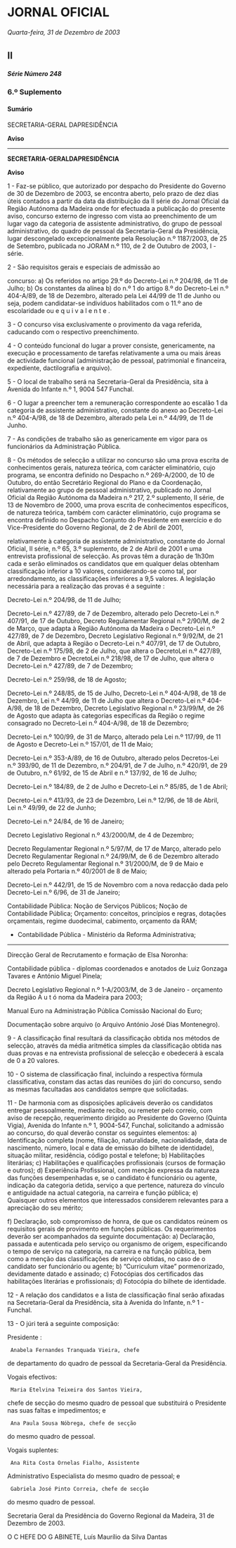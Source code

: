 # JORNAL OFICIAL

###### Quarta-feira, 31 de Dezembro de 2003

## II

##### Série Número 248

### **6.º Suplemento**

#### **Sumário**

SECRETARIA-GERAL DAPRESIDÊNCIA

**Aviso**




---

**SECRETARIA-GERALDAPRESIDÊNCIA**


**Aviso**


1 - Faz-se público, que autorizado por despacho do
Presidente do Governo de 30 de Dezembro de 2003, se
encontra aberto, pelo prazo de dez dias úteis contados a
partir da data da distribuição da II série do Jornal Oficial
da Região Autónoma da Madeira onde for efectuada a
publicação do presente aviso, concurso externo de
ingresso com vista ao preenchimento de um lugar vago
da categoria de assistente administrativo, do grupo de
pessoal administrativo, do quadro de pessoal da
Secretaria-Geral da Presidência, lugar descongelado
excepcionalmente pela Resolução n.º 1187/2003, de 25
de Setembro, publicada no JORAM n.º 110, de 2 de
Outubro de 2003, I - série.


2 - São requisitos gerais e especiais de admissão ao

concurso:
a) Os referidos no artigo 29.º do Decreto-Lei n.º
204/98, de 11 de Julho;
b) Os constantes da alínea b) do n.º 1 do artigo 8.º
do Decreto-Lei n.º 404-A/89, de 18 de Dezembro, alterado pela Lei 44/99 de 11 de Junho ou
seja, podem candidatar-se indivíduos habilitados com o 11.º ano de escolaridade ou
e q u i v a l e n t e .


3 - O concurso visa exclusivamente o provimento da
vaga referida, caducando com o respectivo preenchimento.


4 - O conteúdo funcional do lugar a prover consiste,
genericamente, na execução e processamento de
tarefas relativamente a uma ou mais áreas de
actividade funcional (administração de pessoal,
patrimonial e financeira, expediente, dactilografia e
arquivo).


5 - O local de trabalho será na Secretaria-Geral da
Presidência, sita à Avenida do Infante n.º 1, 9004 547 Funchal.


6 - O lugar a preencher tem a remuneração correspondente ao escalão 1 da categoria de assistente
administrativo, constante do anexo ao Decreto-Lei
n.º 404-A/98, de 18 de Dezembro, alterado pela Lei
n.º 44/99, de 11 de Junho.


7 - As condições de trabalho são as genericamente em
vigor para os funcionários da Administração Pública.


8 - Os métodos de selecção a utilizar no concurso são
uma prova escrita de conhecimentos gerais, natureza
teórica, com carácter eliminatório, cujo programa,
se encontra definido no Despacho n.º 269-A/2000,
de 10 de Outubro, do então Secretário Regional do
Plano e da Coordenação, relativamente ao grupo de
pessoal administrativo, publicado no Jornal Oficial
da Região Autónoma da Madeira n.º 217, 2.º
suplemento, II série, de 13 de Novembro de 2000,
uma prova escrita de conhecimentos específicos, de
natureza teórica, também com carácter eliminatório,
cujo programa se encontra definido no Despacho
Conjunto do Presidente em exercício e do Vice-Presidente do Governo Regional, de 2 de Abril de 2001,



relativamente à categoria de assistente administrativo, constante do Jornal Oficial, II série, n.º 65,
3.º suplemento, de 2 de Abril de 2001 e uma entrevista profissional de selecção.
As provas têm a duração de 1h30m cada e serão
eliminados os candidatos que em qualquer delas
obtenham classificação inferior a 10 valores,
considerando-se como tal, por arredondamento, as
classificações inferiores a 9,5 valores.
A legislação necessária para a realização das provas
é a seguinte :

Decreto-Lei n.º 204/98, de 11 de Julho;

Decreto-Lei n.º 427/89, de 7 de Dezembro,
alterado pelo Decreto-Lei n.º 407/91, de 17
de Outubro, Decreto Regulamentar Regional
n.º 2/90/M, de 2 de Março, que adapta à
Região Autónoma da Madeira o Decreto-Lei
n.º 427/89, de 7 de Dezembro, Decreto
Legislativo Regional n.º 9/92/M, de 21 de
Abril, que adapta à Região o Decreto-Lei n.º
407/91, de 17 de Outubro, Decreto-Lei n.º
175/98, de 2 de Julho, que altera o DecretoLei n.º 427/89, de 7 de Dezembro e DecretoLei n.º 218/98, de 17 de Julho, que altera o
Decreto-Lei n.º 427/89, de 7 de Dezembro;

Decreto-Lei n.º 259/98, de 18 de Agosto;

Decreto-Lei n.º 248/85, de 15 de Julho,
Decreto-Lei n.º 404-A/98, de 18 de
Dezembro, Lei n.º 44/99, de 11 de Julho que
altera o Decreto-Lei n.º 404-A/98, de 18 de
Dezembro, Decreto Legislativo Regional n.º
23/99/M, de 26 de Agosto que adapta às
categorias específicas da Região o regime
consagrado no Decreto-Lei n.º 404-A/98, de
18 de Dezembro;

Decreto-Lei n.º 100/99, de 31 de Março,
alterado pela Lei n.º 117/99, de 11 de Agosto
e Decreto-Lei n.º 157/01, de 11 de Maio;

Decreto-Lei n.º 353-A/89, de 16 de Outubro,
alterado pelos Decretos-Lei n.º 393/90, de 11
de Dezembro, n.º 204/91, de 7 de Julho, n.º
420/91, de 29 de Outubro, n.º 61/92, de 15 de
Abril e n.º 137/92, de 16 de Julho;

Decreto-Lei n.º 184/89, de 2 de Julho e
Decreto-Lei n.º 85/85, de 1 de Abril;

Decreto-Lei n.º 413/93, de 23 de Dezembro,
Lei n.º 12/96, de 18 de Abril, Lei n.º 49/99,
de 22 de Junho;

Decreto-Lei n.º 24/84, de 16 de Janeiro;

Decreto Legislativo Regional n.º 43/2000/M,
de 4 de Dezembro;

Decreto Regulamentar Regional n.º 5/97/M,
de 17 de Março, alterado pelo Decreto
Regulamentar Regional n.º 24/99/M, de 6 de
Dezembro alterado pelo Decreto Regulamentar Regional n.º 31/2000/M, de 9 de
Maio e alterado pela Portaria n.º 40/2001 de
8 de Maio;

Decreto-Lei n.º 442/91, de 15 de Novembro
com a nova redacção dada pelo Decreto-Lei
n.º 6/96, de 31 de Janeiro;

Contabilidade Pública: Noção de Serviços
Públicos; Noção de Contabilidade Pública;
Orçamento: conceitos, princípios e regras,
dotações orçamentais, regime duodecimal,
cabimento, orçamento da RAM;
- Contabilidade Pública - Ministério da
Reforma Administrativa;




---

   Direcção Geral de Recrutamento e formação
de Elsa Noronha:

   Contabilidade pública - diplomas coordenados e anotados de Luiz Gonzaga Tavares e
António Miguel Pinela;

   Decreto Legislativo Regional n.º 1-A/2003/M,
de 3 de Janeiro - orçamento da Região A u t ó noma da Madeira para 2003;

   Manual Euro na Administração Pública Comissão Nacional do Euro;

   Documentação sobre arquivo (o Arquivo António José Dias Montenegro).


9 - A classificação final resultará da classificação obtida
nos métodos de selecção, através da média
aritmética simples da classificação obtida nas duas
provas e na entrevista profissional de selecção e
obedecerá à escala de 0 a 20 valores.


10 - O sistema de classificação final, incluindo a
respectiva fórmula classificativa, constam das actas
das reuniões do júri do concurso, sendo as mesmas
facultadas aos candidatos sempre que solicitadas.


11 - De harmonia com as disposições aplicáveis deverão os
candidatos entregar pessoalmente, mediante recibo, ou
remeter pelo correio, com aviso de recepção,
requerimento dirigido ao Presidente do Governo
(Quinta Vigia), Avenida do Infante n.º 1, 9004-547,
Funchal, solicitando a admissão ao concurso, do qual
deverão constar os seguintes elementos:
a) Identificação completa (nome, filiação, naturalidade, nacionalidade, data de nascimento,
número, local e data de emissão do bilhete de
identidade), situação militar, residência, código
postal e telefone;
b) Habilitações literárias;
c) Habilitações e qualificações profissionais
(cursos de formação e outros);
d) Experiência Profissional, com menção expressa
da natureza das funções desempenhadas e, se o
candidato é funcionário ou agente, indicação da
categoria detida, serviço a que pertence,
natureza do vínculo e antiguidade na actual
categoria, na carreira e função pública;
e) Quaisquer outros elementos que interessados
considerem relevantes para a apreciação do
seu mérito;



f) Declaração, sob compromisso de honra, de
que os candidatos reúnem os requisitos
gerais de provimento em funções públicas.
Os requerimentos deverão ser acompanhados da
seguinte documentação:
a) Declaração, passada e autenticada pelo serviço
ou organismo de origem, especificando o tempo
de serviço na categoria, na carreira e na função
pública, bem como a menção das classificações
de serviço obtidas, no caso de o candidato ser
funcionário ou agente;
b) “Curriculum vitae” pormenorizado, devidamente datado e assinado;
c) Fotocópias dos certificados das habilitações
literárias e profissionais;
d) Fotocópia do bilhete de identidade.


12 - A relação dos candidatos e a lista de classificação
final serão afixadas na Secretaria-Geral da Presidência, sita à Avenida do Infante, n.º 1 - Funchal.


13 - O júri terá a seguinte composição:


Presidente :

     Anabela Fernandes Tranquada Vieira, chefe
de departamento do quadro de pessoal da
Secretaria-Geral da Presidência.


Vogais efectivos:

     Maria Etelvina Teixeira dos Santos Vieira,
chefe de secção do mesmo quadro de pessoal
que substituirá o Presidente nas suas faltas e
impedimentos; e

     Ana Paula Sousa Nóbrega, chefe de secção
do mesmo quadro de pessoal.


Vogais suplentes:

     Ana Rita Costa Ornelas Fialho, Assistente
Administrativo Especialista do mesmo
quadro de pessoal; e

     Gabriela José Pinto Correia, chefe de secção
do mesmo quadro de pessoal.


Secretaria Geral da Presidência do Governo Regional da
Madeira, 31 de Dezembro de 2003.


O C HEFE DO G ABINETE, Luís Maurílio da Silva Dantas

